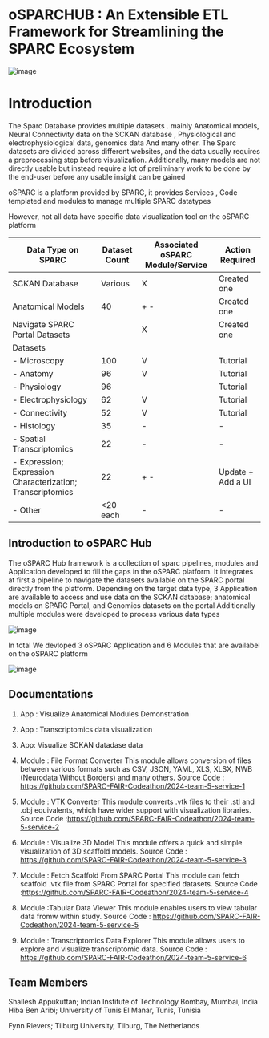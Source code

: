 # oSPARCHUB : An Extensible ETL Framework for Streamlining the SPARC Ecosystem
 ![image](https://github.com/user-attachments/assets/e2c126c1-2649-4f06-9cf6-2923b4dc9d0d)


# Introduction
The Sparc Database provides multiple datasets . mainly Anatomical models, Neural Connectivity data on the SCKAN database , Physiological and electrophysiological data, genomics data
And many other.
The Sparc datasets are divided across different websites, and the data usually requires a preprocessing step before visualization.
Additionally, many models are not directly usable but instead require a lot of preliminary work to be done by the end-user before any usable insight can be gained

oSPARC is a platform provided by SPARC, it provides Services , Code templated and modules to manage multiple SPARC datatypes 

However, not all data have specific data visualization tool on the oSPARC platform

| Data Type on SPARC                                | Dataset Count | Associated oSPARC Module/Service | Action Required             |
|---------------------------------------------------|---------------|----------------------------------|-----------------------------|
| SCKAN Database                                    | Various       | X                                | Created one                 |
| Anatomical Models                                 | 40            |  +  -                            | Created one                 |
| Navigate SPARC Portal Datasets                    |               | X                                | Created one                 |
| Datasets                                          |               |                                  |                             |
| - Microscopy                                      | 100           | V                                | Tutorial                    |
| - Anatomy                                         | 96            | V                                | Tutorial                    |
| - Physiology                                      | 96            |                                  | Tutorial                    |
| - Electrophysiology                               | 62            | V                                | Tutorial                    |
| - Connectivity                                    | 52            | V                                | Tutorial                    |
| - Histology                                       | 35            | -                                | -                           |
| - Spatial Transcriptomics                         | 22            | -                                | -                           |
| - Expression; Expression Characterization; Transcriptomics | 22  | +  -                             | Update + Add a UI           |
| - Other                                           | <20 each      | -                                | -                           |


## Introduction to oSPARC Hub

The oSPARC Hub framework is a collection of sparc pipelines, modules and Application  developed to fill the gaps in the oSPARC platform.
It integrates at first a pipeline to navigate the datasets available on the SPARC portal directly from the platform.
Depending on the target data type, 3 Application are available to access and use data on the SCKAN database; anatomical models on SPARC Portal, and Genomics datasets on the portal 
Additionally multiple modules were developed to process various data types

![image](https://github.com/user-attachments/assets/4c1fc6c6-ae96-40bd-b8ca-f77873d2ef1c)


In total We devloped 3 oSPARC Application and 6 Modules that are availabel on the oSPARC platform 


![image](https://github.com/user-attachments/assets/8402bf82-d38f-40e5-95e4-f3586637a615)

 
## Documentations

1. App : Visualize Anatomical Modules Demonstration
2. App : Transcriptomics data visualization
3. App: Visualize SCKAN datadase data
4. Module : File Format Converter
This module allows conversion of files between various formats such as CSV, JSON, YAML, XLS, XLSX, NWB (Neurodata Without Borders) and many others.
Source Code : https://github.com/SPARC-FAIR-Codeathon/2024-team-5-service-1

6. Module : VTK Converter
This module converts .vtk files to their .stl and .obj equivalents, which have wider support with visualization libraries.
Source Code :https://github.com/SPARC-FAIR-Codeathon/2024-team-5-service-2

7. Module : Visualize 3D Model
This module offers a quick and simple visualization of 3D scaffold models.
Source Code : https://github.com/SPARC-FAIR-Codeathon/2024-team-5-service-3

8. Module : Fetch Scaffold From SPARC Portal
This module can fetch scaffold .vtk file from SPARC Portal for specified datasets.
Source Code :https://github.com/SPARC-FAIR-Codeathon/2024-team-5-service-4

11. Module :Tabular Data Viewer
This module enables users to view tabular data fromw within study.
Source Code : https://github.com/SPARC-FAIR-Codeathon/2024-team-5-service-5

12. Module : Transcriptomics Data Explorer
This module allows users to explore and visualize transcriptomic data.
Source Code : https://github.com/SPARC-FAIR-Codeathon/2024-team-5-service-6



## Team Members
Shailesh Appukuttan; Indian Institute of Technology Bombay, Mumbai, India
Hiba Ben Aribi;  University of Tunis El Manar, Tunis, Tunisia

Fynn Rievers; Tilburg University, Tilburg, The Netherlands





